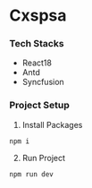 # Cxspsa

### Tech Stacks

- React18
- Antd
- Syncfusion

### Project Setup

1. Install Packages

```
npm i
```

2. Run Project

```
npm run dev
```
